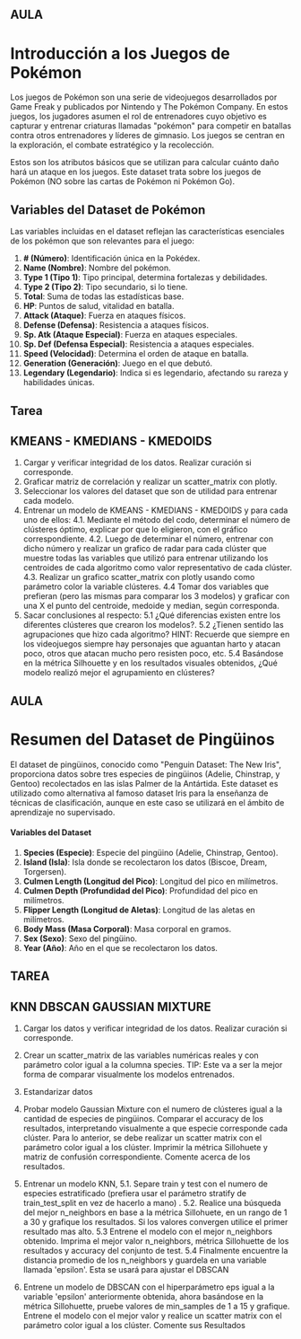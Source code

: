 
## AULA
# Introducción a los Juegos de Pokémon

Los juegos de Pokémon son una serie de videojuegos desarrollados por Game Freak y publicados por Nintendo y The Pokémon Company. En estos juegos, los jugadores asumen el rol de entrenadores cuyo objetivo es capturar y entrenar criaturas llamadas "pokémon" para competir en batallas contra otros entrenadores y líderes de gimnasio. Los juegos se centran en la exploración, el combate estratégico y la recolección.

Estos son los atributos básicos que se utilizan para calcular cuánto daño hará un ataque en los juegos. Este dataset trata sobre los juegos de Pokémon (NO sobre las cartas de Pokémon ni Pokémon Go).

## Variables del Dataset de Pokémon

Las variables incluidas en el dataset reflejan las características esenciales de los pokémon que son relevantes para el juego:

1. **# (Número)**: Identificación única en la Pokédex.
2. **Name (Nombre)**: Nombre del pokémon.
3. **Type 1 (Tipo 1)**: Tipo principal, determina fortalezas y debilidades.
4. **Type 2 (Tipo 2)**: Tipo secundario, si lo tiene.
5. **Total**: Suma de todas las estadísticas base.
6. **HP**: Puntos de salud, vitalidad en batalla.
7. **Attack (Ataque)**: Fuerza en ataques físicos.
8. **Defense (Defensa)**: Resistencia a ataques físicos.
9. **Sp. Atk (Ataque Especial)**: Fuerza en ataques especiales.
10. **Sp. Def (Defensa Especial)**: Resistencia a ataques especiales.
11. **Speed (Velocidad)**: Determina el orden de ataque en batalla.
12. **Generation (Generación)**: Juego en el que debutó.
13. **Legendary (Legendario)**: Indica si es legendario, afectando su rareza y habilidades únicas.

## Tarea
## KMEANS - KMEDIANS - KMEDOIDS
1. Cargar y verificar integridad de los datos. Realizar curación si corresponde.
2. Graficar matriz de correlación y realizar un scatter_matrix con plotly.
3. Seleccionar los valores del dataset que son de utilidad para entrenar cada modelo.
4. Entrenar un modelo de KMEANS - KMEDIANS - KMEDOIDS y para cada uno de ellos: 
	4.1. Mediante el método del codo, determinar el número de clústeres óptimo, explicar por que lo eligieron, con el gráfico correspondiente.
	4.2. Luego de determinar el número, entrenar  con dicho número y realizar un grafico de radar para cada clúster que muestre todas las variables que utilizó para entrenar utilizando los centroides de cada algoritmo como valor representativo de cada clúster. 
	4.3. Realizar un grafico scatter_matrix con plotly usando como parámetro color la variable clústeres. 
	4.4 Tomar dos variables que prefieran (pero las mismas para comparar los 3 modelos) y graficar con una X el punto del centroide, medoide y median, según corresponda.
5. Sacar conclusiones al respecto:
	5.1 ¿Qué diferencias existen entre los diferentes clústeres que crearon los modelos?. 
	5.2 ¿Tienen sentido las agrupaciones que hizo cada algoritmo? HINT: Recuerde que siempre en los videojuegos siempre hay personajes que aguantan harto y atacan poco, otros que atacan mucho pero resisten poco, etc. 
	5.4 Basándose en la métrica Silhouette y en los resultados visuales obtenidos, ¿Qué modelo realizó mejor el agrupamiento en clústeres?


## AULA
# Resumen del Dataset de Pingüinos

El dataset de pingüinos, conocido como "Penguin Dataset: The New Iris", proporciona datos sobre tres especies de pingüinos (Adelie, Chinstrap, y Gentoo) recolectados en las islas Palmer de la Antártida. Este dataset es utilizado como alternativa al famoso dataset Iris para la enseñanza de técnicas de clasificación, aunque en este caso se utilizará en el ámbito de aprendizaje no supervisado.

#### Variables del Dataset

1. **Species (Especie)**: Especie del pingüino (Adelie, Chinstrap, Gentoo).
2. **Island (Isla)**: Isla donde se recolectaron los datos (Biscoe, Dream, Torgersen).
3. **Culmen Length (Longitud del Pico)**: Longitud del pico en milímetros.
4. **Culmen Depth (Profundidad del Pico)**: Profundidad del pico en milímetros.
5. **Flipper Length (Longitud de Aletas)**: Longitud de las aletas en milímetros.
6. **Body Mass (Masa Corporal)**: Masa corporal en gramos.
7. **Sex (Sexo)**: Sexo del pingüino.
8. **Year (Año)**: Año en el que se recolectaron los datos.

## TAREA
## KNN DBSCAN GAUSSIAN MIXTURE

1. Cargar los datos y verificar integridad de los datos. Realizar curación si corresponde.
2. Crear un scatter_matrix de las variables numéricas reales y con parámetro color igual a la columna species. TIP: Este va a ser la mejor forma de comparar visualmente los modelos entrenados.
3. Estandarizar datos
4. Probar modelo Gaussian Mixture con el numero de clústeres igual a la cantidad de especies de pingüinos. Comparar el accuracy de los resultados, interpretando visualmente a que especie corresponde cada clúster. Para lo anterior, se debe realizar un scatter matrix con el parámetro color igual a los clúster. Imprimir la métrica Sillohuete y matriz de confusión correspondiente. Comente acerca de los resultados. 
5. Entrenar un modelo KNN,
	5.1. Separe train y test con el numero de especies estratificado (prefiera usar el parámetro stratify de train_test_split en vez de hacerlo a mano) . 
	5.2. Realice una búsqueda del mejor n_neighbors en base a la métrica Sillohuete, en un rango de 1 a 30 y grafique los resultados. Si los valores convergen utilice el primer resultado mas alto. 
	5.3 Entrene el modelo con el mejor n_neighbors obtenido. Imprima el mejor valor n_neighbors, métrica Sillohuette de los resultados y accuracy del conjunto de test. 
	5.4 Finalmente encuentre la distancia promedio de los n_neighbors y guardela en una variable llamada 'epsilon'. Esta se usará para ajustar el DBSCAN

2. Entrene un modelo de DBSCAN con el hiperparámetro eps igual a la variable 'epsilon' anteriormente obtenida, ahora basándose en la métrica Sillohuette, pruebe valores de min_samples de 1 a 15 y grafique. Entrene el modelo con el mejor valor y realice un scatter matrix con el parámetro color igual a los clúster. Comente sus Resultados